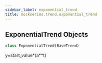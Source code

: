 ```yaml
---
sidebar_label: exponential_trend
title: mockseries.trend.exponential_trend
---
```


## ExponentialTrend Objects

```python
class ExponentialTrend(BaseTrend)
```

y=start_value*(a**t)

